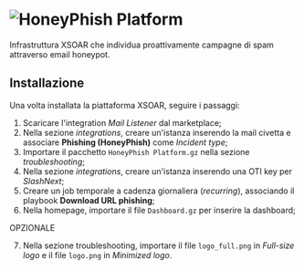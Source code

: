 # ![HoneyPhish Platform](./static/img/logo_nero.png)

Infrastruttura XSOAR che individua proattivamente campagne di spam attraverso email honeypot.

## Installazione

Una volta installata la piattaforma XSOAR, seguire i passaggi:

1. Scaricare l'integration _Mail Listener_ dal marketplace;
2. Nella sezione _integrations_, creare un'istanza inserendo la mail civetta e associare **Phishing (HoneyPhish)** come _Incident type_;
3. Importare il pacchetto ``HoneyPhish Platform.gz`` nella sezione _troubleshooting_;
4. Nella sezione _integrations_, creare un'istanza inserendo una OTI key per _SlashNext_;
5. Creare un job temporale a cadenza giornaliera (_recurring_), associando il playbook **Download URL phishing**;
6. Nella homepage, importare il file ``Dashboard.gz`` per inserire la dashboard;

OPZIONALE

7. Nella sezione troubleshooting, importare il file ``logo_full.png`` in _Full-size logo_ e il file ``logo.png`` in _Minimized logo_.